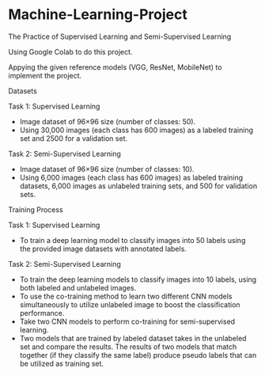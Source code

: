 # Machine-Learning-Project
The Practice of Supervised Learning and Semi-Supervised Learning

Using Google Colab to do this project.


Appying the given reference models (VGG, ResNet, MobileNet) to implement the project.


Datasets

 Task 1: Supervised Learning
- Image dataset of 96×96 size (number of classes: 50).
- Using 30,000 images (each class has 600 images) as a labeled training set 
and 2500 for a validation set.

 Task 2: Semi-Supervised Learning
- Image dataset of 96×96 size (number of classes: 10).
- Using 6,000 images (each class has 600 images) as labeled training datasets, 
6,000 images as unlabeled training sets, and 500 for validation sets.

Training Process

 Task 1: Supervised Learning
- To train a deep learning model to classify images into 50 labels using 
the provided image datasets with annotated labels.

Task 2: Semi-Supervised Learning
- To train the deep learning models to classify images into 10 labels, 
using both labeled and unlabeled images.
- To use the co-training method to learn two different CNN models
simultaneously to utilize unlabeled image to boost the classification performance.
- Take two CNN models to perform co-training for semi-supervised learning.
- Two models that are trained by labeled dataset takes in the unlabeled set and
compare the results. The results of two models that match together (if they classify 
the same label) produce pseudo labels that can be utilized as training set.


